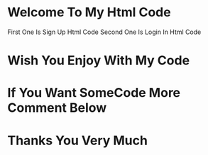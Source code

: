 # Welcome To My Html Code
First One Is Sign Up Html Code
Second One Is Login In Html Code

# Wish You Enjoy With My Code
# If You Want SomeCode More Comment Below 
# Thanks You Very Much
